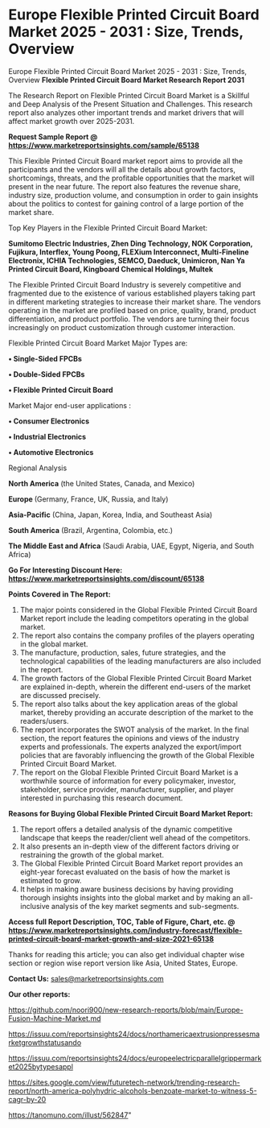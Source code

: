 # Europe Flexible Printed Circuit Board Market 2025 - 2031 : Size, Trends, Overview
Europe Flexible Printed Circuit Board Market 2025 - 2031 : Size, Trends, Overview
<strong>Flexible Printed Circuit Board Market Research Report 2031</strong>

The Research Report on Flexible Printed Circuit Board Market is a Skillful and Deep Analysis of the Present Situation and Challenges. This research report also analyzes other important trends and market drivers that will affect market growth over 2025-2031.

<strong>Request Sample Report @ <a href=https://www.marketreportsinsights.com/sample/65138>https://www.marketreportsinsights.com/sample/65138</a></strong>

This Flexible Printed Circuit Board market report aims to provide all the participants and the vendors will all the details about growth factors, shortcomings, threats, and the profitable opportunities that the market will present in the near future. The report also features the revenue share, industry size, production volume, and consumption in order to gain insights about the politics to contest for gaining control of a large portion of the market share.

Top Key Players in the Flexible Printed Circuit Board Market:

<strong>Sumitomo Electric Industries, Zhen Ding Technology, NOK Corporation, Fujikura, Interflex, Young Poong, FLEXium Interconnect, Multi-Fineline Electronix, ICHIA Technologies, SEMCO, Daeduck, Unimicron, Nan Ya Printed Circuit Board, Kingboard Chemical Holdings, Multek</strong>

The Flexible Printed Circuit Board Industry is severely competitive and fragmented due to the existence of various established players taking part in different marketing strategies to increase their market share. The vendors operating in the market are profiled based on price, quality, brand, product differentiation, and product portfolio. The vendors are turning their focus increasingly on product customization through customer interaction.

Flexible Printed Circuit Board Market Major Types are:

<strong>• Single-Sided FPCBs

• Double-Sided FPCBs

• Flexible Printed Circuit Board</strong>

Market Major end-user applications :

<strong>• Consumer Electronics

• Industrial Electronics

• Automotive Electronics</strong>

Regional Analysis

</u><strong><b>North America</b></strong> (the United States, Canada, and Mexico)

<strong><b>Europe </b></strong>(Germany, France, UK, Russia, and Italy)

<strong><b>Asia-Pacific</b></strong> (China, Japan, Korea, India, and Southeast Asia)

<strong><b>South America</b></strong> (Brazil, Argentina, Colombia, etc.)

<strong><b>The Middle East and Africa</b></strong> (Saudi Arabia, UAE, Egypt, Nigeria, and South Africa)

<strong>Go For Interesting Discount Here: <a href=https://www.marketreportsinsights.com/discount/65138>https://www.marketreportsinsights.com/discount/65138</a></strong>

<strong>Points Covered in The Report:</strong>
<ol>
  <li>The major points considered in the Global Flexible Printed Circuit Board Market report include the leading competitors operating in the global market.</li>
  <li>The report also contains the company profiles of the players operating in the global market.</li>
  <li>The manufacture, production, sales, future strategies, and the technological capabilities of the leading manufacturers are also included in the report.</li>
  <li>The growth factors of the Global Flexible Printed Circuit Board Market are explained in-depth, wherein the different end-users of the market are discussed precisely.</li>
  <li>The report also talks about the key application areas of the global market, thereby providing an accurate description of the market to the readers/users.</li>
  <li>The report incorporates the SWOT analysis of the market. In the final section, the report features the opinions and views of the industry experts and professionals. The experts analyzed the export/import policies that are favorably influencing the growth of the Global Flexible Printed Circuit Board Market.</li>
  <li>The report on the Global Flexible Printed Circuit Board Market is a worthwhile source of information for every policymaker, investor, stakeholder, service provider, manufacturer, supplier, and player interested in purchasing this research document.</li>
</ol>
<strong>Reasons for Buying Global Flexible Printed Circuit Board Market Report:</strong>

<ol>
  <li>The report offers a detailed analysis of the dynamic competitive landscape that keeps the reader/client well ahead of the competitors.</li>
  <li>It also presents an in-depth view of the different factors driving or restraining the growth of the global market.</li>
  <li>The Global Flexible Printed Circuit Board Market report provides an eight-year forecast evaluated on the basis of how the market is estimated to grow.</li>
  <li>It helps in making aware business decisions by having providing thorough insights insights into the global market and by making an all-inclusive analysis of the key market segments and sub-segments.</li>
</ol>
<strong>Access full Report Description, TOC, Table of Figure, Chart, etc. @ <a href=https://www.marketreportsinsights.com/industry-forecast/flexible-printed-circuit-board-market-growth-and-size-2021-65138>https://www.marketreportsinsights.com/industry-forecast/flexible-printed-circuit-board-market-growth-and-size-2021-65138</a></strong>


Thanks for reading this article; you can also get individual chapter wise section or region wise report version like Asia, United States, Europe.

<strong>Contact Us:</strong>
sales@marketreportsinsights.com

<strong>Our other reports:</strong>

<a href=https://github.com/noori900/new-research-reports/blob/main/Europe-Fusion-Machine-Market.md>https://github.com/noori900/new-research-reports/blob/main/Europe-Fusion-Machine-Market.md</a>

<a href=https://issuu.com/reportsinsights24/docs/northamericaextrusionpressesmarketgrowthstatusando>https://issuu.com/reportsinsights24/docs/northamericaextrusionpressesmarketgrowthstatusando</a>

<a href=https://issuu.com/reportsinsights24/docs/europeelectricparallelgrippermarket2025bytypesappl>https://issuu.com/reportsinsights24/docs/europeelectricparallelgrippermarket2025bytypesappl</a>

<a href=https://sites.google.com/view/futuretech-network/trending-research-report/north-america-polyhydric-alcohols-benzoate-market-to-witness-5-cagr-by-20>https://sites.google.com/view/futuretech-network/trending-research-report/north-america-polyhydric-alcohols-benzoate-market-to-witness-5-cagr-by-20</a>

<a href=https://tanomuno.com/illust/562847>https://tanomuno.com/illust/562847</a>"
